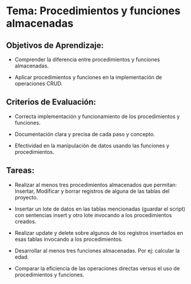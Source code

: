 # Tema: Procedimientos y funciones almacenadas

## Objetivos de Aprendizaje:

- Comprender la diferencia entre procedimientos y funciones almacenadas.

- Aplicar procedimientos y funciones en la implementación de operaciones CRUD.

## Criterios de Evaluación:

- Correcta implementación y funcionamiento de los procedimientos y funciones.

- Documentación clara y precisa de cada paso y concepto.

- Efectividad en la manipulación de datos usando las funciones y procedimientos.

## Tareas:

- Realizar al menos tres procedimientos almacenados que permitan: Insertar, Modificar y borrar registros de alguna de las tablas del proyecto.

- Insertar un lote de datos en las tablas mencionadas (guardar el script) con sentencias insert y otro lote invocando a los procedimientos creados.

- Realizar update y delete sobre algunos de los registros insertados en esas tablas invocando a los procedimientos.

- Desarrollar al menos tres funciones almacenadas. Por ej: calcular la edad.

- Comparar la eficiencia de las operaciones directas versus el uso de procedimientos y funciones.
